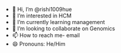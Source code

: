 - 👋 Hi, I’m @rishi1009hue
- 👀 I’m interested in HCM
- 🌱 I’m currently learning management
- 💞️ I’m looking to collaborate on Genomics
- 📫 How to reach me- email
- 😄 Pronouns: He/Him
 

<!---
rishi1009hue/rishi1009hue is a ✨ special ✨ repository because its `README.md` (this file) appears on your GitHub profile.
You can click the Preview link to take a look at your changes.
--->
